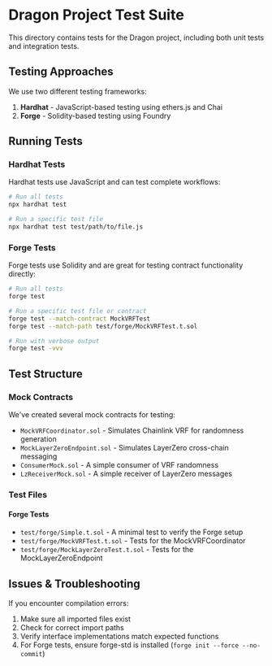 # Dragon Project Test Suite

This directory contains tests for the Dragon project, including both unit tests and integration tests.

## Testing Approaches

We use two different testing frameworks:

1. **Hardhat** - JavaScript-based testing using ethers.js and Chai
2. **Forge** - Solidity-based testing using Foundry

## Running Tests

### Hardhat Tests

Hardhat tests use JavaScript and can test complete workflows:

```bash
# Run all tests
npx hardhat test

# Run a specific test file
npx hardhat test test/path/to/file.js
```

### Forge Tests

Forge tests use Solidity and are great for testing contract functionality directly:

```bash
# Run all tests
forge test

# Run a specific test file or contract
forge test --match-contract MockVRFTest
forge test --match-path test/forge/MockVRFTest.t.sol

# Run with verbose output
forge test -vvv
```

## Test Structure

### Mock Contracts

We've created several mock contracts for testing:

- `MockVRFCoordinator.sol` - Simulates Chainlink VRF for randomness generation
- `MockLayerZeroEndpoint.sol` - Simulates LayerZero cross-chain messaging
- `ConsumerMock.sol` - A simple consumer of VRF randomness
- `LzReceiverMock.sol` - A simple receiver of LayerZero messages

### Test Files

#### Forge Tests

- `test/forge/Simple.t.sol` - A minimal test to verify the Forge setup
- `test/forge/MockVRFTest.t.sol` - Tests for the MockVRFCoordinator
- `test/forge/MockLayerZeroTest.t.sol` - Tests for the MockLayerZeroEndpoint

## Issues & Troubleshooting

If you encounter compilation errors:

1. Make sure all imported files exist
2. Check for correct import paths
3. Verify interface implementations match expected functions
4. For Forge tests, ensure forge-std is installed (`forge init --force --no-commit`) 